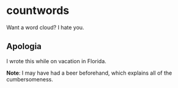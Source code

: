 countwords
==========

Want a word cloud? I hate you.

Apologia
--------

I wrote this while on vacation in Florida.

**Note**: I may have had a beer beforehand, which explains all of the cumbersomeness.
